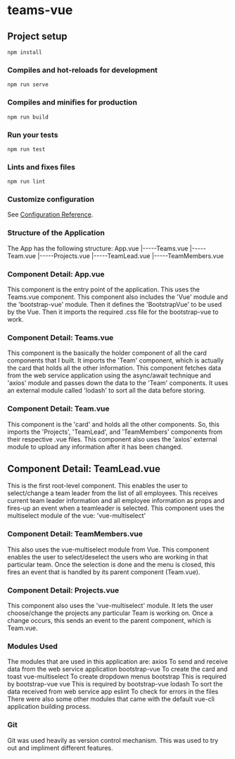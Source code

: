 # teams-vue

## Project setup
```
npm install
```

### Compiles and hot-reloads for development
```
npm run serve
```

### Compiles and minifies for production
```
npm run build
```

### Run your tests
```
npm run test
```

### Lints and fixes files
```
npm run lint
```

### Customize configuration
See [Configuration Reference](https://cli.vuejs.org/config/).


### Structure of the Application
The App has the following structure:
	App.vue
		|-----Teams.vue
					|-----Team.vue
								|-----Projects.vue
								|-----TeamLead.vue
								|-----TeamMembers.vue

### Component Detail: App.vue
This component is the entry point of the application. This uses the Teams.vue component.
This component also includes the 'Vue' module and the 'bootstrap-vue' module. Then it defines
the 'BootstrapVue' to be used by the Vue. Then it imports the required .css file for the
bootstrap-vue to work.

### Component Detail: Teams.vue
This component is the basically the holder component of all the card components that I built.
It imports the 'Team' component, which is actually the card that holds all the other information.
This component fetches data from the web service application using the async/await technique and 'axios'
module and passes down the data to the 'Team' components. It uses an external module called 'lodash'
to sort all the data before storing.

### Component Detail: Team.vue
This component is the 'card' and holds all the other components. So, this imports the 'Projects',
'TeamLead', and 'TeamMembers' components from their respective .vue files. This component also 
uses the 'axios' external module to upload any information after it has been changed.

## Component Detail: TeamLead.vue
This is the first root-level component. This enables the user to select/change a team leader
from the list of all employees. This receives current team leader information and all employee
information as props and fires-up an event when a teamleader is selected. This component
uses the multiselect module of the vue: 'vue-multiselect'

### Component Detail: TeamMembers.vue
This also uses the vue-multiselect module from Vue. This component enables the user to select/deselect 
the users who are working in that particular team. Once the selection is done and the menu is closed, 
this fires an event that is handled by its parent component (Team.vue).

### Component Detail: Projects.vue
This component also uses the 'vue-multiselect' module. It lets the user choose/change the projects
any particular Team is working on. Once a change occurs, this sends an event to the parent component,
which is Team.vue.

### Modules Used
The modules that are used in this application are:
	axios 				To send and receive data from the web service application
	bootstrap-vue		To create the card and toast
	vue-multiselect		To create dropdown menus
	bootstrap 			This is required by bootstrap-vue
	vue 				This is required by bootstrap-vue
	lodash 				To sort the data received from web service app
	eslint 				To check for errors in the files
There were also some other modules that came with the default vue-cli application building process.

### Git
Git was used heavily as version control mechanism. This was used to try out and impliment different 
features.  